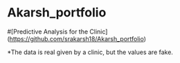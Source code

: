 # Akarsh_portfolio

#[Predictive Analysis for the Clinic] (https://github.com/srakarsh18/Akarsh_portfolio)

*The data is real given by a clinic, but the values are fake.
 
